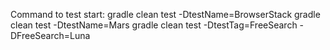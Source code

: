 Command to test start:
gradle clean test -DtestName=BrowserStack
gradle clean test -DtestName=Mars
gradle clean test -DtestTag=FreeSearch -DFreeSearch=Luna 
